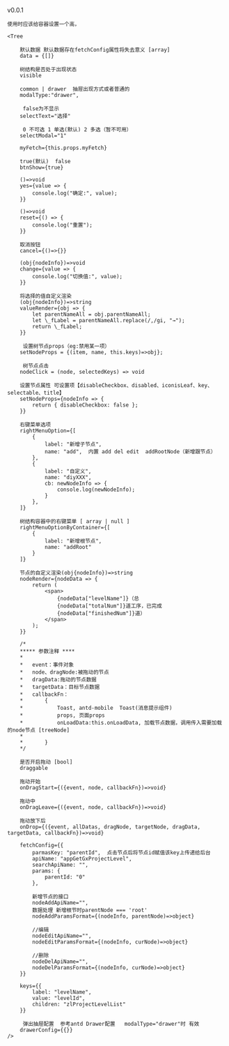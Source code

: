 v0.0.1
    
    使用时应该给容器设置一个高，

    <Tree

        默认数据 默认数据存在fetchConfig属性将失去意义 [array]
        data = {[]}     

        树结构是否处于出现状态
        visible   

        common | drawer  抽屉出现方式或者普通的
        modalType:"drawer",  

         false为不显示
        selectText="选择"  

         0 不可选 1 单选(默认) 2 多选（暂不可用）
        selectModal="1" 

        myFetch={this.props.myFetch}

        true(默认)  false
        btnShow={true}  

        ()=>void
        yes={value => {
            console.log("确定:", value);
        }}

        ()=>void
        reset={() => {
            console.log("重置");
        }}

        取消按钮
        cancel={()=>{}}

        (obj{nodeInfo})=>void
        change={value => {
            console.log("切换值:", value);
        }}

        将选择的值自定义渲染
        (obj{nodeInfo})=>string
        valueRender={obj => {
            let parentNameAll = obj.parentNameAll;
            let \_fLabel = parentNameAll.replace(/,/gi, "→");
            return \_fLabel;
        }}

         设置树节点props（eg:禁用某一项）
        setNodeProps = {(item, name, this.keys)=>obj};
        
         树节点点击
        nodeClick = (node, selectedKeys) => void
        
        设置节点属性 可设置项【disableCheckbox、disabled、iconisLeaf、key、selectable、title】
        setNodeProps={nodeInfo => {
            return { disableCheckbox: false };
        }}

        右键菜单选项
        rightMenuOption={[
            {
                label: "新增子节点",
                name: "add",  内置 add del edit  addRootNode（新增跟节点） 
            },
            {
                label: "自定义",
                name: "diyXXX", 
                cb: newNodeInfo => {
                    console.log(newNodeInfo);
                }
            },
        ]}

        树结构容器中的右键菜单 [ array | null ]
        rightMenuOptionByContainer={[
            {
                label: "新增根节点",
                name: "addRoot"  
            }
        ]}

        节点的自定义渲染(obj{nodeInfo})=>string 
        nodeRender={nodeData => {
            return (
                <span>
                    {nodeData["levelName"]}（总
                    {nodeData["totalNum"]}道工序，已完成
                    {nodeData["finishedNum"]}道）
                </span>
            );
        }}

        /* 
        ***** 参数注释 ****
        *
        *   event：事件对象
        *   node、dragNode:被拖动的节点
        *   dragData:拖动的节点数据
        *   targetData：目标节点数据 
        *   callbackFn：
        *       {             
        *           Toast, antd-mobile  Toast(消息提示组件)        
        *           props, 页面props        
        *           onLoadData:this.onLoadData, 加载节点数据，调用传入需要加载的node节点 [treeNode]   
        *          
        *       }
        */

        是否开启拖动 [bool]
        draggable

        拖动开始
        onDragStart={({event, node, callbackFn})=>void}  

        拖动中
        onDragLeave={({event, node, callbackFn})=>void}  

        拖动放下后
        onDrop={({event, allDatas, dragNode, targetNode, dragData, targetData, callbackFn})=>void}  
        
        fetchConfig={{
            parmasKey: "parentId",  点击节点后将节点id赋值该key上传递给后台
            apiName: "appGetGxProjectLevel",
            searchApiName: "",
            params: {
                parentId: "0"
            },

            新增节点的接口
            nodeAddApiName="", 
            数据处理 新增根节时parentNode === 'root' 
            nodeAddParamsFormat={(nodeInfo, parentNode)=>object}  

            //编辑
            nodeEditApiName="", 
            nodeEditParamsFormat={(nodeInfo, curNode)=>object}

            //删除
            nodeDelApiName="",
            nodeDelParamsFormat={(nodeInfo, curNode)=>object}
        }}

        keys={{
            label: "levelName",
            value: "levelId",
            children: "zlProjectLevelList"
        }}

         弹出抽屉配置  参考antd Drawer配置   modalType="drawer"时 有效
        drawerConfig={{}}
    />
